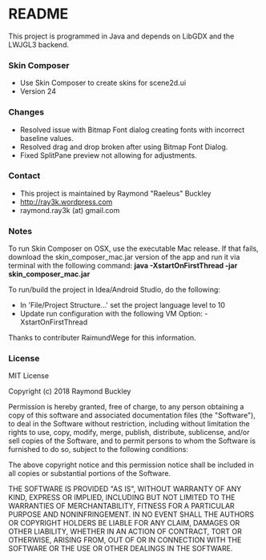 # README #

This project is programmed in Java and depends on LibGDX and the LWJGL3 backend.

### Skin Composer ###

* Use Skin Composer to create skins for scene2d.ui
* Version 24

### Changes ###

* Resolved issue with Bitmap Font dialog creating fonts with incorrect baseline values.
* Resolved drag and drop broken after using Bitmap Font Dialog.
* Fixed SplitPane preview not allowing for adjustments.

### Contact ###

* This project is maintained by Raymond "Raeleus" Buckley
* http://ray3k.wordpress.com
* raymond.ray3k (at) gmail.com

### Notes ###

To run Skin Composer on OSX, use the executable Mac release. If that fails, download the skin_composer_mac.jar version of the app and run it via terminal with the following command: **java -XstartOnFirstThread -jar skin_composer_mac.jar**

To run/build the project in Idea/Android Studio, do the following:

* In 'File/Project Structure...' set the project language level to 10
* Update run configuration with the following VM Option: -XstartOnFirstThread

Thanks to contributer RaimundWege for this information.

### License ###
MIT License

Copyright (c) 2018 Raymond Buckley

Permission is hereby granted, free of charge, to any person obtaining a copy
of this software and associated documentation files (the "Software"), to deal
in the Software without restriction, including without limitation the rights
to use, copy, modify, merge, publish, distribute, sublicense, and/or sell
copies of the Software, and to permit persons to whom the Software is
furnished to do so, subject to the following conditions:

The above copyright notice and this permission notice shall be included in all
copies or substantial portions of the Software.

THE SOFTWARE IS PROVIDED "AS IS", WITHOUT WARRANTY OF ANY KIND, EXPRESS OR
IMPLIED, INCLUDING BUT NOT LIMITED TO THE WARRANTIES OF MERCHANTABILITY,
FITNESS FOR A PARTICULAR PURPOSE AND NONINFRINGEMENT. IN NO EVENT SHALL THE
AUTHORS OR COPYRIGHT HOLDERS BE LIABLE FOR ANY CLAIM, DAMAGES OR OTHER
LIABILITY, WHETHER IN AN ACTION OF CONTRACT, TORT OR OTHERWISE, ARISING FROM,
OUT OF OR IN CONNECTION WITH THE SOFTWARE OR THE USE OR OTHER DEALINGS IN THE
SOFTWARE.
